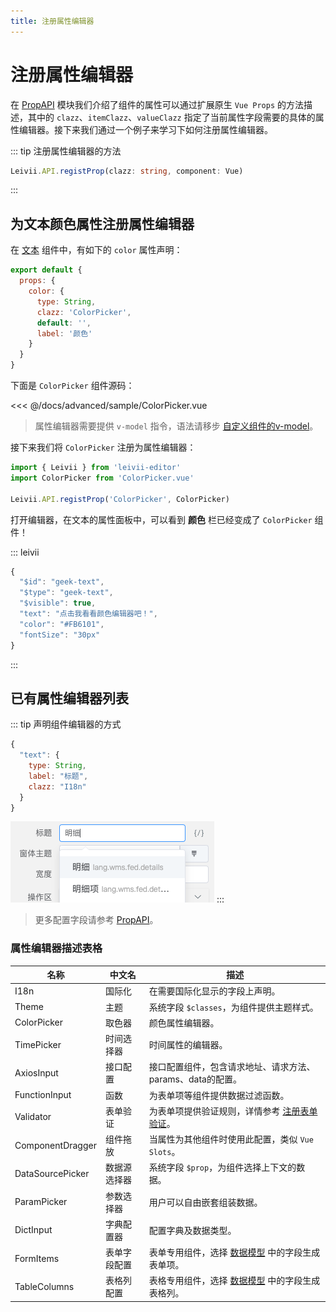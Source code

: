 ```yaml
---
title: 注册属性编辑器
---
```


# 注册属性编辑器

在 [PropAPI](./props) 模块我们介绍了组件的属性可以通过扩展原生 `Vue Props` 的方法描述，其中的 `clazz`、`itemClazz`、`valueClazz` 指定了当前属性字段需要的具体的属性编辑器。接下来我们通过一个例子来学习下如何注册属性编辑器。

::: tip 注册属性编辑器的方法
```ts
Leivii.API.registProp(clazz: string, component: Vue)
```
:::

## 为文本颜色属性注册属性编辑器

在 [文本](../components/basic/text) 组件中，有如下的 `color` 属性声明：

```js
export default {
  props: {
    color: {
      type: String,
      clazz: 'ColorPicker',
      default: '',
      label: '颜色'
    }
  }
}
```

下面是 `ColorPicker` 组件源码：

<<< @/docs/advanced/sample/ColorPicker.vue

> 属性编辑器需要提供 `v-model` 指令，语法请移步 [自定义组件的v-model](https://cn.vuejs.org/v2/guide/components-custom-events.html#自定义组件的-v-model)。

接下来我们将 `ColorPicker` 注册为属性编辑器：

```js
import { Leivii } from 'leivii-editor'
import ColorPicker from 'ColorPicker.vue'

Leivii.API.registProp('ColorPicker', ColorPicker)
```

打开编辑器，在文本的属性面板中，可以看到 **颜色** 栏已经变成了 `ColorPicker` 组件！

::: leivii
```js
{
  "$id": "geek-text",
  "$type": "geek-text",
  "$visible": true,
  "text": "点击我看看颜色编辑器吧！",
  "color": "#FB6101",
  "fontSize": "30px"
}
```
:::


## 已有属性编辑器列表

::: tip 声明组件编辑器的方式
```js {5}
{
  "text": {
    type: String,
    label: "标题",
    clazz: "I18n"
  }
}
```
![属性编辑器示例](../../assets/img/prop-1.png)
:::

> 更多配置字段请参考 [PropAPI](../advanced/props)。

### 属性编辑器描述表格

| 名称 | 中文名 | 描述 |
| ---- | ---- | ---- |
| I18n | 国际化 | 在需要国际化显示的字段上声明。|
| Theme | 主题 | 系统字段 `$classes`，为组件提供主题样式。|
| ColorPicker| 取色器 | 颜色属性编辑器。|
| TimePicker | 时间选择器 | 时间属性的编辑器。|
| AxiosInput | 接口配置 | 接口配置组件，包含请求地址、请求方法、params、data的配置。|
| FunctionInput | 函数 | 为表单项等组件提供数据过滤函数。|
| Validator | 表单验证 | 为表单项提供验证规则，详情参考 [注册表单验证](./validator)。|
| ComponentDragger | 组件拖放 | 当属性为其他组件时使用此配置，类似 `Vue Slots`。|
| DataSourcePicker | 数据源选择器 | 系统字段 `$prop`，为组件选择上下文的数据。|
| ParamPicker | 参数选择器 | 用户可以自由嵌套组装数据。|
| DictInput | 字典配置器 | 配置字典及数据类型。|
| FormItems | 表单字段配置 | 表单专用组件，选择 [数据模型](../design/datasource) 中的字段生成表单项。|
| TableColumns | 表格列配置 | 表格专用组件，选择 [数据模型](../design/datasource) 中的字段生成表格列。|
